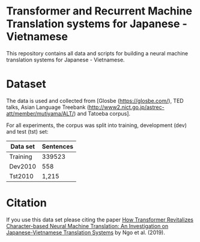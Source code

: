 # Transformer and Recurrent Machine Translation systems for Japanese - Vietnamese 
This repository contains all data and scripts for building a neural
machine translation systems for Japanese - Vietnamese.

# Dataset

The data is used and collected from [Glosbe (https://glosbe.com/), TED talks, Asian Language Treebank (http://www2.nict.go.jp/astrec-att/member/mutiyama/ALT/) and Tatoeba corpus].

For all experiments, the corpus was split into training, development (dev) and test (tst) set:

| Data set    | Sentences 
| ----------- | --------- 
| Training    | 339523
| Dev2010     | 558
| Tst2010     | 1,215


# Citation

If you use this data set please  citing the paper
[How Transformer Revitalizes Character-based Neural Machine Translation: An Investigation on Japanese-Vietnamese Translation Systems](https://arxiv.org/abs/1910.02238)
by Ngo et al. (2019).


